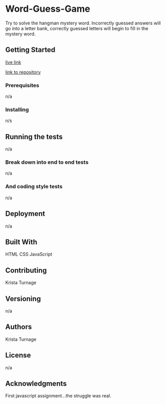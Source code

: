# Word-Guess-Game
Try to solve the hangman mystery word. Incorrectly guessed answers will go into a letter bank, correctly guessed letters will begin to fill in the mystery word.

## Getting Started
[live link](https://kturnage.github.io/Word-Guess-Game/)

[link to repository](https://github.com/KTurnage/Word-Guess-Game/)

### Prerequisites
n/a

### Installing
n/s

## Running the tests
n/a

### Break down into end to end tests
n/a

### And coding style tests
n/a

## Deployment
n/a

## Built With
HTML
CSS
JavaScript

## Contributing
Krista Turnage

## Versioning
n/a

## Authors
Krista Turnage

## License
n/a

## Acknowledgments
First javascript assignment...the struggle was real.

